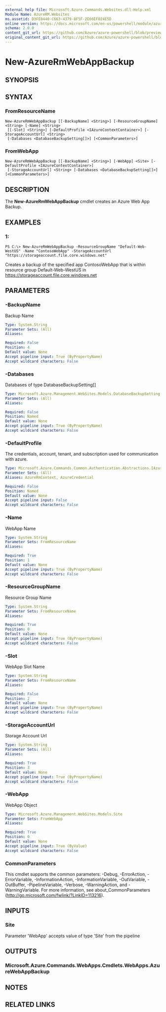 ```yaml
---
external help file: Microsoft.Azure.Commands.Websites.dll-Help.xml
Module Name: AzureRM.Websites
ms.assetid: D3FE0440-C663-4379-8F5F-2E66EF024E5D
online version: https://docs.microsoft.com/en-us/powershell/module/azurerm.websites/new-azurermwebappbackup
schema: 2.0.0
content_git_url: https://github.com/Azure/azure-powershell/blob/preview/src/ResourceManager/Websites/Commands.Websites/help/New-AzureRmWebAppBackup.md
original_content_git_url: https://github.com/Azure/azure-powershell/blob/preview/src/ResourceManager/Websites/Commands.Websites/help/New-AzureRmWebAppBackup.md
---
```


# New-AzureRmWebAppBackup

## SYNOPSIS

## SYNTAX

### FromResourceName
```
New-AzureRmWebAppBackup [[-BackupName] <String>] [-ResourceGroupName] <String> [-Name] <String>
 [[-Slot] <String>] [-DefaultProfile <IAzureContextContainer>] [-StorageAccountUrl] <String>
 [-Databases <DatabaseBackupSetting[]>] [<CommonParameters>]
```

### FromWebApp
```
New-AzureRmWebAppBackup [[-BackupName] <String>] [-WebApp] <Site> [-DefaultProfile <IAzureContextContainer>]
 [-StorageAccountUrl] <String> [-Databases <DatabaseBackupSetting[]>] [<CommonParameters>]
```

## DESCRIPTION
The **New-AzureRmWebAppBackup** cmdlet creates an Azure Web App Backup.

## EXAMPLES

### 1:
```
PS C:\> New-AzureRmWebAppBackup -ResourceGroupName "Default-Web-WestUS" -Name "ContosoWebApp" -StorageAccountUrl "https://storageaccount.file.core.windows.net"
```

Creates a backup of the specified app ContosoWebApp that is within resource group Default-Web-WestUS in https://storageaccount.file.core.windows.net

## PARAMETERS

### -BackupName
Backup Name

```yaml
Type: System.String
Parameter Sets: (All)
Aliases: 

Required: False
Position: 4
Default value: None
Accept pipeline input: True (ByPropertyName)
Accept wildcard characters: False
```

### -Databases
Databases of type DatabaseBackupSetting[]

```yaml
Type: Microsoft.Azure.Management.WebSites.Models.DatabaseBackupSetting[]
Parameter Sets: (All)
Aliases: 

Required: False
Position: Named
Default value: None
Accept pipeline input: True (ByPropertyName)
Accept wildcard characters: False
```

### -DefaultProfile
The credentials, account, tenant, and subscription used for communication with azure.

```yaml
Type: Microsoft.Azure.Commands.Common.Authentication.Abstractions.IAzureContextContainer
Parameter Sets: (All)
Aliases: AzureRmContext, AzureCredential

Required: False
Position: Named
Default value: None
Accept pipeline input: False
Accept wildcard characters: False
```

### -Name
WebApp Name

```yaml
Type: System.String
Parameter Sets: FromResourceName
Aliases: 

Required: True
Position: 1
Default value: None
Accept pipeline input: True (ByPropertyName)
Accept wildcard characters: False
```

### -ResourceGroupName
Resource Group Name

```yaml
Type: System.String
Parameter Sets: FromResourceName
Aliases: 

Required: True
Position: 0
Default value: None
Accept pipeline input: True (ByPropertyName)
Accept wildcard characters: False
```

### -Slot
WebApp Slot Name

```yaml
Type: System.String
Parameter Sets: FromResourceName
Aliases: 

Required: False
Position: 2
Default value: None
Accept pipeline input: True (ByPropertyName)
Accept wildcard characters: False
```

### -StorageAccountUrl
Storage Account Url

```yaml
Type: System.String
Parameter Sets: (All)
Aliases: 

Required: True
Position: 3
Default value: None
Accept pipeline input: True (ByPropertyName)
Accept wildcard characters: False
```

### -WebApp
WebApp Object

```yaml
Type: Microsoft.Azure.Management.WebSites.Models.Site
Parameter Sets: FromWebApp
Aliases: 

Required: True
Position: 0
Default value: None
Accept pipeline input: True (ByValue)
Accept wildcard characters: False
```

### CommonParameters
This cmdlet supports the common parameters: -Debug, -ErrorAction, -ErrorVariable, -InformationAction, -InformationVariable, -OutVariable, -OutBuffer, -PipelineVariable, -Verbose, -WarningAction, and -WarningVariable. For more information, see about_CommonParameters (http://go.microsoft.com/fwlink/?LinkID=113216).

## INPUTS

### Site
Parameter 'WebApp' accepts value of type 'Site' from the pipeline

## OUTPUTS

### Microsoft.Azure.Commands.WebApps.Cmdlets.WebApps.AzureWebAppBackup

## NOTES

## RELATED LINKS

